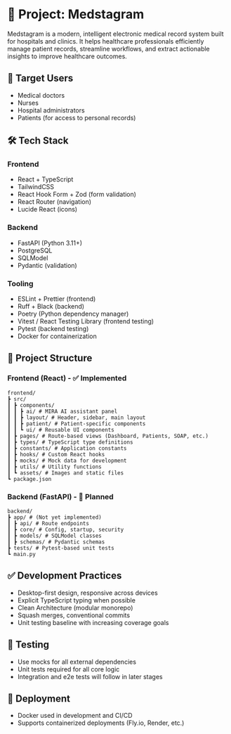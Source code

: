# 📘 Project: Medstagram

Medstagram is a modern, intelligent electronic medical record system built for hospitals and clinics. It helps healthcare professionals efficiently manage patient records, streamline workflows, and extract actionable insights to improve healthcare outcomes.

## 👤 Target Users

- Medical doctors
- Nurses
- Hospital administrators
- Patients (for access to personal records)

## 🛠️ Tech Stack

### Frontend

- React + TypeScript
- TailwindCSS
- React Hook Form + Zod (form validation)
- React Router (navigation)
- Lucide React (icons)

### Backend

- FastAPI (Python 3.11+)
- PostgreSQL
- SQLModel
- Pydantic (validation)

### Tooling

- ESLint + Prettier (frontend)
- Ruff + Black (backend)
- Poetry (Python dependency manager)
- Vitest / React Testing Library (frontend testing)
- Pytest (backend testing)
- Docker for containerization

## 📁 Project Structure

### Frontend (React) - ✅ Implemented

```
frontend/
┣ src/
┃ ┣ components/
┃ ┃ ┣ ai/ # MIRA AI assistant panel
┃ ┃ ┣ layout/ # Header, sidebar, main layout
┃ ┃ ┣ patient/ # Patient-specific components
┃ ┃ ┗ ui/ # Reusable UI components
┃ ┣ pages/ # Route-based views (Dashboard, Patients, SOAP, etc.)
┃ ┣ types/ # TypeScript type definitions
┃ ┣ constants/ # Application constants
┃ ┣ hooks/ # Custom React hooks
┃ ┣ mocks/ # Mock data for development
┃ ┣ utils/ # Utility functions
┃ ┗ assets/ # Images and static files
┗ package.json
```

### Backend (FastAPI) - 🚧 Planned

```
backend/
┣ app/ # (Not yet implemented)
┃ ┣ api/ # Route endpoints
┃ ┣ core/ # Config, startup, security
┃ ┣ models/ # SQLModel classes
┃ ┣ schemas/ # Pydantic schemas
┣ tests/ # Pytest-based unit tests
┗ main.py
```

## ✅ Development Practices

- Desktop-first design, responsive across devices
- Explicit TypeScript typing when possible
- Clean Architecture (modular monorepo)
- Squash merges, conventional commits
- Unit testing baseline with increasing coverage goals

## 🧪 Testing

- Use mocks for all external dependencies
- Unit tests required for all core logic
- Integration and e2e tests will follow in later stages

## 🐳 Deployment

- Docker used in development and CI/CD
- Supports containerized deployments (Fly.io, Render, etc.)
